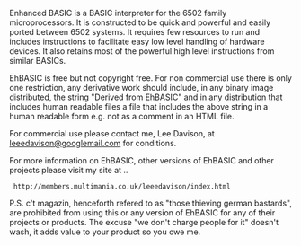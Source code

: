  Enhanced BASIC is a BASIC interpreter for the 6502 family microprocessors. It
 is constructed to be quick and powerful and easily ported between 6502 systems.
 It requires few resources to run and includes instructions to facilitate easy
 low level handling of hardware devices. It also retains most of the powerful
 high level instructions from similar BASICs.

 EhBASIC is free but not copyright free. For non commercial use there is only one
 restriction, any derivative work should include, in any binary image distributed,
 the string "Derived from EhBASIC" and in any distribution that includes human
 readable files a file that includes the above string in a human readable form
 e.g. not as a comment in an HTML file.

 For commercial use please contact me,  Lee Davison, at leeedavison@googlemail.com
 for conditions.

 For more information on EhBASIC, other versions of EhBASIC and other projects
 please visit my site at ..

	 http://members.multimania.co.uk/leeedavison/index.html


 P.S. c't magazin, henceforth refered to as "those thieving german bastards", are
 prohibited from using this or any version of EhBASIC for any of their projects
 or products. The excuse "we don't charge people for it" doesn't wash, it adds
 value to your product so you owe me.